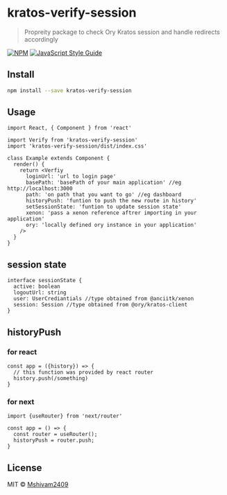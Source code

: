 # kratos-verify-session

> Propreity package to check Ory Kratos session and handle redirects accordingly

[![NPM](https://img.shields.io/npm/v/kratos-verify-session.svg)](https://www.npmjs.com/package/kratos-verify-session) [![JavaScript Style Guide](https://img.shields.io/badge/code_style-standard-brightgreen.svg)](https://standardjs.com)

## Install

```bash
npm install --save kratos-verify-session
```

## Usage

```tsx
import React, { Component } from 'react'

import Verify from 'kratos-verify-session'
import 'kratos-verify-session/dist/index.css'

class Example extends Component {
  render() {
    return <Verfiy 
      loginUrl: 'url to login page'
      basePath: 'basePath of your main application' //eg http://localhost:3000
      path: 'on path that you want to go' //eg dashboard
      historyPush: 'funtion to push the new route in history'
      setSessionState: 'funtion to update session state'
      xenon: 'pass a xenon reference aftrer importing in your application'
      ory: 'locally defined ory instance in your application'
    />
  }
}
```

## session state

```tsx
interface sessionState {
  active: boolean
  logoutUrl: string
  user: UserCrediantials //type obtained from @anciitk/xenon
  session: Session //type obtained from @ory/kratos-client
}
```

## historyPush

### for react

```tsx
const app = ({history}) => {
  // this function was provided by react router
  history.push(/something)
}
```

### for next

```tsx
import {useRouter} from 'next/router'

const app = () => {
  const router = useRouter();
  historyPush = router.push;
}
```

## License

MIT © [Mshivam2409](https://github.com/Mshivam2409)
